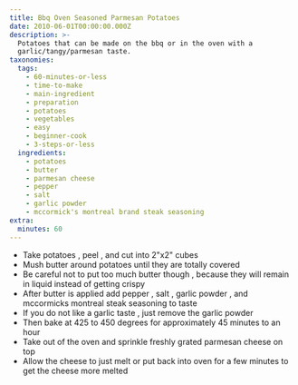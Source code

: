 ```yaml
---
title: Bbq Oven Seasoned Parmesan Potatoes
date: 2010-06-01T00:00:00.000Z
description: >-
  Potatoes that can be made on the bbq or in the oven with a
  garlic/tangy/parmesan taste.
taxonomies:
  tags:
    - 60-minutes-or-less
    - time-to-make
    - main-ingredient
    - preparation
    - potatoes
    - vegetables
    - easy
    - beginner-cook
    - 3-steps-or-less
  ingredients:
    - potatoes
    - butter
    - parmesan cheese
    - pepper
    - salt
    - garlic powder
    - mccormick's montreal brand steak seasoning
extra:
  minutes: 60
---
```

 - Take potatoes , peel , and cut into 2"x2" cubes
 - Mush butter around potatoes until they are totally covered
 - Be careful not to put too much butter though , because they will remain in liquid instead of getting crispy
 - After butter is applied add pepper , salt , garlic powder , and mccormicks montreal steak seasoning to taste
 - If you do not like a garlic taste , just remove the garlic powder
 - Then bake at 425 to 450 degrees for approximately 45 minutes to an hour
 - Take out of the oven and sprinkle freshly grated parmesan cheese on top
 - Allow the cheese to just melt or put back into oven for a few minutes to get the cheese more melted
